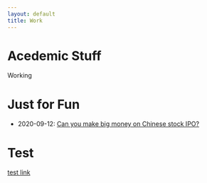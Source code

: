 ```yaml
---
layout: default
title: Work
---
```


# Acedemic Stuff

Working

# Just for Fun

* 2020-09-12: [Can you make big money on Chinese stock IPO?](./pages/Chinese-IPO/Chinese-IPO.html)

# Test

[test link](https://github.com/sparktseung/LRMoE-Paper-Demo/tree/gh-page/README.md)